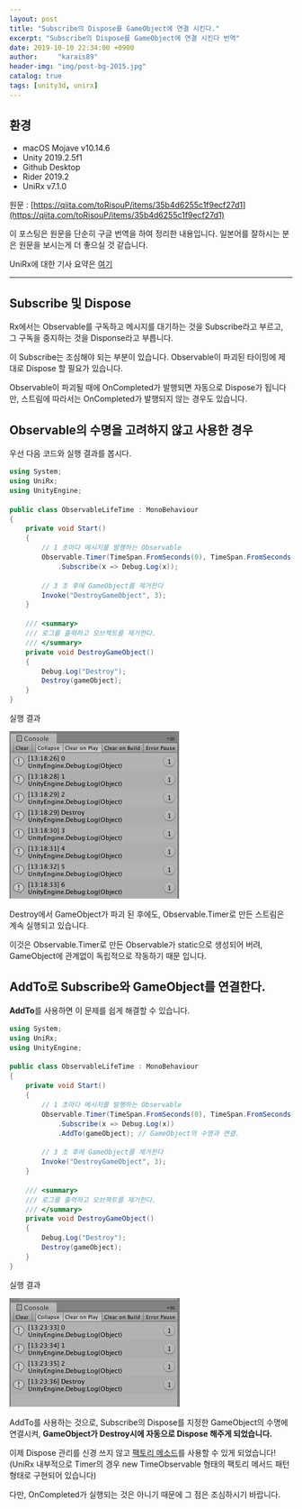 ```yaml
---
layout: post
title: "Subscribe의 Dispose를 GameObject에 연결 시킨다."
excerpt: "Subscribe의 Dispose를 GameObject에 연결 시킨다 번역"
date: 2019-10-10 22:34:00 +0900
author:     "karais89"
header-img: "img/post-bg-2015.jpg"
catalog: true
tags: [unity3d, unirx]
---
```



## 환경

- macOS Mojave v10.14.6
- Unity 2019.2.5f1
- Github Desktop
- Rider 2019.2
- UniRx v7.1.0

원문 : [https://qiita.com/toRisouP/items/35b4d6255c1f9ecf27d1](https://qiita.com/toRisouP/items/35b4d6255c1f9ecf27d1)

이 포스팅은 원문을 단순히 구글 번역을 하여 정리한 내용입니다. 일본어를 잘하시는 분은 원문을 보시는게 더 좋으실 것 같습니다. 

UniRx에 대한 기사 요약은 [여기](https://qiita.com/toRisouP/items/48b9fa25df64d3c6a392)

---

## Subscribe 및 Dispose

Rx에서는 Observable를 구독하고 메시지를 대기하는 것을 Subscribe라고 부르고, 그 구독을 중지하는 것을 Disponse라고 부릅니다.

이 Subscribe는 조심해야 되는 부분이 있습니다. Observable이 파괴된 타이밍에 제대로 Dispose 할 필요가 있습니다. 

Observable이 파괴될 때에 OnCompleted가 발행되면 자동으로 Dispose가 됩니다만, 스트림에 따라서는 OnCompleted가 발행되지 않는 경우도 있습니다.

## Observable의 수명을 고려하지 않고 사용한 경우

우선 다음 코드와 실행 결과를 봅시다.
```csharp
using System;
using UniRx;
using UnityEngine;

public class ObservableLifeTime : MonoBehaviour
{
    private void Start()
    {
        // 1 초마다 메시지를 발행하는 Observable
        Observable.Timer(TimeSpan.FromSeconds(0), TimeSpan.FromSeconds(1))
            .Subscribe(x => Debug.Log(x));
        
        // 3 초 후에 GameObject를 제거한다
        Invoke("DestroyGameObject", 3);
    }

    /// <summary>
    /// 로그를 출력하고 오브젝트를 제거한다.
    /// </summary>
    private void DestroyGameObject()
    {
        Debug.Log("Destroy");
        Destroy(gameObject);
    }
}
```
실행 결과

![](/img/in-post/unity3d/2019-10-10-1.png)

Destroy에서 GameObject가 파괴 된 후에도, Observable.Timer로 만든 스트림은 계속 실행되고 있습니다. 

이것은 Observable.Timer로 만든 Observable가 static으로 생성되어 버려, GameObject에 관계없이 독립적으로 작동하기 때문 입니다.

## AddTo로 Subscribe와 GameObject를 연결한다.

**AddTo**를 사용하면 이 문제를 쉽게 해결할 수 있습니다.
```csharp
using System;
using UniRx;
using UnityEngine;

public class ObservableLifeTime : MonoBehaviour
{
    private void Start()
    {
        // 1 초마다 메시지를 발행하는 Observable
        Observable.Timer(TimeSpan.FromSeconds(0), TimeSpan.FromSeconds(1))
            .Subscribe(x => Debug.Log(x))
            .AddTo(gameObject); // GameObject의 수명과 연결.

        // 3 초 후에 GameObject를 제거한다
        Invoke("DestroyGameObject", 3);
    }

    /// <summary>
    /// 로그를 출력하고 오브젝트를 제거한다.
    /// </summary>
    private void DestroyGameObject()
    {
        Debug.Log("Destroy");
        Destroy(gameObject);
    }
}
```
실행 결과

![](/img/in-post/unity3d/2019-10-10-2.png)

AddTo를 사용하는 것으로, Subscribe의 Dispose를 지정한 GameObject의 수명에 연결시켜, **GameObject가 Destroy시에 자동으로 Dispose 해주게 되었습니다.**

이제 Dispose 관리를 신경 쓰지 않고 [팩토리 메소드](https://ko.wikipedia.org/wiki/%ED%8C%A9%ED%86%A0%EB%A6%AC_%EB%A9%94%EC%84%9C%EB%93%9C_%ED%8C%A8%ED%84%B4)를 사용할 수 있게 되었습니다! (UniRx 내부적으로 Timer의 경우 new TimeObservable 형태의 팩토리 메서드 패턴 형태로 구현되어 있습니다)

다만, OnCompleted가 실행되는 것은 아니기 때문에 그 점은 조심하시기 바랍니다.